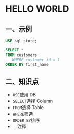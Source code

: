 # HELLO WORLD

## 一、示例

```sql
USE sql_store;

SELECT *
FROM customers
-- WHERE customer_id = 1
ORDER BY first_name
```

## 二、知识点

- `USE`使用 DB
- `SELECT`选择 Column
- `FROM`选择 Table
- `WHERE`筛选
- `ORDER BY`排序
- `--`注释

